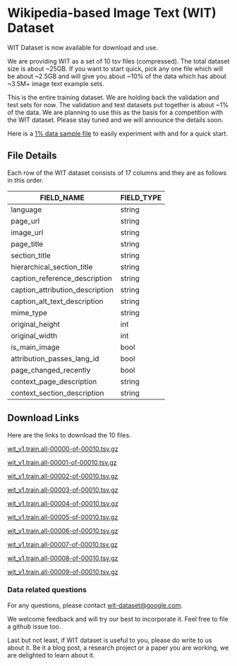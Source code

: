 # Wikipedia-based Image Text (WIT) Dataset

WIT Dataset is now available for download and use.

We are providing WIT as a set of 10 tsv files (compressed). The total dataset
size is about ~25GB. If you want to start quick, pick any one file which will be
about ~2.5GB and will give you about ~10% of the data which has about ~3.5M+
image text example sets.

This is the entire training dataset. We are holding back the validation and
test sets for now. The validation and test datasets put together is about ~1% of
the data. We are planning to use this as the basis for a competition with the
WIT dataset. Please stay tuned and we will announce the details soon.

Here is a [1% data sample file](https://storage.googleapis.com/gresearch/wit/wit_v1.train.all-1percent_sample.tsv.gz) 
to easily experiment with and for a quick start.

## File Details

Each row of the WIT dataset consists of 17 columns and they are as follows in
this order.

FIELD_NAME                              | FIELD_TYPE |
----------------------------------------|------------|
language                                | string     |
page_url                                | string     |
image_url                               | string     |
page_title                              | string     |
section_title                           | string     |
hierarchical_section_title              | string     |
caption_reference_description           | string     |
caption_attribution_description         | string     |
caption_alt_text_description            | string     |
mime_type                               | string     |
original_height                         | int        |
original_width                          | int        |
is_main_image                           | bool       |
attribution_passes_lang_id              | bool       |
page_changed_recently                   | bool       |
context_page_description                | string     |
context_section_description             | string     |

## Download Links

Here are the links to download the 10 files.

[wit_v1.train.all-00000-of-00010.tsv.gz](https://storage.googleapis.com/gresearch/wit/wit_v1.train.all-00000-of-00010.tsv.gz)

[wit_v1.train.all-00001-of-00010.tsv.gz](https://storage.googleapis.com/gresearch/wit/wit_v1.train.all-00001-of-00010.tsv.gz)

[wit_v1.train.all-00002-of-00010.tsv.gz](https://storage.googleapis.com/gresearch/wit/wit_v1.train.all-00002-of-00010.tsv.gz)

[wit_v1.train.all-00003-of-00010.tsv.gz](https://storage.googleapis.com/gresearch/wit/wit_v1.train.all-00003-of-00010.tsv.gz)

[wit_v1.train.all-00004-of-00010.tsv.gz](https://storage.googleapis.com/gresearch/wit/wit_v1.train.all-00004-of-00010.tsv.gz)

[wit_v1.train.all-00005-of-00010.tsv.gz](https://storage.googleapis.com/gresearch/wit/wit_v1.train.all-00005-of-00010.tsv.gz)

[wit_v1.train.all-00006-of-00010.tsv.gz](https://storage.googleapis.com/gresearch/wit/wit_v1.train.all-00006-of-00010.tsv.gz)

[wit_v1.train.all-00007-of-00010.tsv.gz](https://storage.googleapis.com/gresearch/wit/wit_v1.train.all-00007-of-00010.tsv.gz)

[wit_v1.train.all-00008-of-00010.tsv.gz](https://storage.googleapis.com/gresearch/wit/wit_v1.train.all-00008-of-00010.tsv.gz)

[wit_v1.train.all-00009-of-00010.tsv.gz](https://storage.googleapis.com/gresearch/wit/wit_v1.train.all-00009-of-00010.tsv.gz)


### Data related questions

For any questions, please contact wit-dataset@google.com.

We welcome feedback and will try our best to incorporate it. Feel free to file a github issue too.

Last but not least, if WIT dataset is useful to you, please do write to us about it. 
Be it a blog post, a research project or a paper you are working, we are delighted to learn about it.

